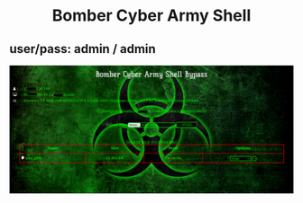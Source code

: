<h1><p align="center"> Bomber Cyber Army Shell </p></h1>

## user/pass: admin / admin

<img src="https://raw.githubusercontent.com/1337r0j4n/php-backdoors/main/.img/85.png">
